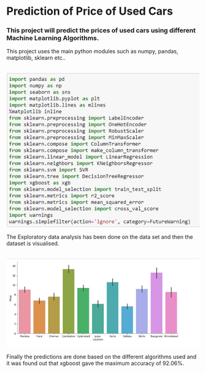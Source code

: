 <h1>Prediction of Price of Used Cars</h1>
<h3>This project will predict the prices of used cars using different Machine Learning Algorithms.</h3> 
<p>This project uses the main python modules such as numpy, pandas, matplotlib, sklearn etc..</p><br>
<img src="modules.jpg"><br>
<p>The Exploratory data analysis has been done on the data set and then the dataset is visualised.</p><br>
<img src="graph.jpg"><br>
<p>Finally the predictions are done based on the different algorithms used and it was found out that xgboost gave the maximum accuracy  of 92.06%.</p><br>
